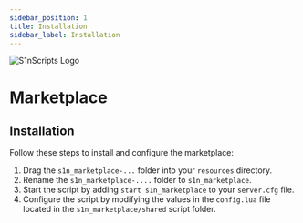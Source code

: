 ```yaml
---
sidebar_position: 1
title: Installation
sidebar_label: Installation
---
```


![S1nScripts Logo](https://forum.cfx.re/uploads/default/original/4X/d/a/4/da47ba7d9be0b48c8e640e60e2ffa30664f82c1e.jpeg)

# Marketplace 
## Installation

Follow these steps to install and configure the marketplace:

1. Drag the `s1n_marketplace-...` folder into your `resources` directory.
2. Rename the `s1n_marketplace-....` folder to `s1n_marketplace`.
3. Start the script by adding `start s1n_marketplace` to your `server.cfg` file.
4. Configure the script by modifying the values in the `config.lua` file located in the `s1n_marketplace/shared` script folder.